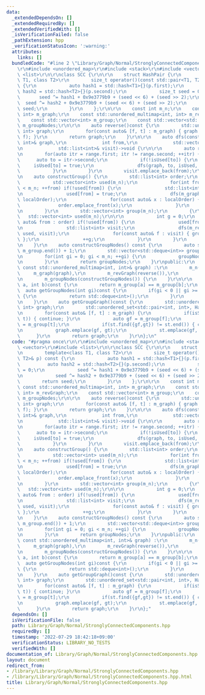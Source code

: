 ```yaml
---
data:
  _extendedDependsOn: []
  _extendedRequiredBy: []
  _extendedVerifiedWith: []
  _isVerificationFailed: false
  _pathExtension: hpp
  _verificationStatusIcon: ':warning:'
  attributes:
    links: []
  bundledCode: "#line 2 \"Library/Graph/Normal/StronglyConnectedComponents.hpp\"\n\
    \r\n#include <unordered_map>\r\n#include <stack>\r\n#include <vector>\r\n#include\
    \ <list>\r\n\r\nclass SCC {\r\n\r\n    struct HashPair {\r\n        template<class\
    \ T1, class T2>\r\n        size_t operator()(const std::pair<T1, T2>& p) const\
    \ {\r\n            auto hash1 = std::hash<T1>{}(p.first);\r\n            auto\
    \ hash2 = std::hash<T2>{}(p.second);\r\n            size_t seed = 0;\r\n     \
    \       seed ^= hash1 + 0x9e3779b9 + (seed << 6) + (seed >> 2);\r\n          \
    \  seed ^= hash2 + 0x9e3779b9 + (seed << 6) + (seed >> 2);\r\n            return\
    \ seed;\r\n        }\r\n    };\r\n\r\n    const int m_n;\r\n    const std::unordered_multimap<int,\
    \ int> m_graph;\r\n    const std::unordered_multimap<int, int> m_revGraph;\r\n\
    \    const std::vector<int> m_group;\r\n    const std::vector<std::deque<int>>\
    \ m_groupNodes;\r\n\r\n    auto reverse()const {\r\n        std::unordered_multimap<int,\
    \ int> graph;\r\n        for(const auto& [f, t] : m_graph) { graph.emplace(t,\
    \ f); }\r\n        return graph;\r\n    }\r\n\r\n    auto dfs(const std::unordered_multimap<int,\
    \ int>& graph,\r\n             int from,\r\n             std::vector<int>& isUsed,\r\
    \n             std::list<int>& visit)->void {\r\n\r\n        auto range = graph.equal_range(from);\r\
    \n        for(auto itr = range.first; itr != range.second; ++itr) {\r\n      \
    \      auto to = itr->second;\r\n            if(!isUsed[to]) {\r\n           \
    \     isUsed[to] = true;\r\n                dfs(graph, to, isUsed, visit);\r\n\
    \            }\r\n        }\r\n        visit.emplace_back(from);\r\n    }\r\n\r\
    \n    auto constructGroup() {\r\n        std::list<int> order;\r\n        {\r\n\
    \            std::vector<int> used(m_n);\r\n            for(int from = 0; from\
    \ < m_n; ++from) if(!used[from]) {\r\n                std::list<int> localOrder;\r\
    \n                used[from] = true;\r\n                dfs(m_graph, from, used,\
    \ localOrder);\r\n                for(const auto& x : localOrder) {\r\n      \
    \              order.emplace_front(x);\r\n                }\r\n            }\r\
    \n        }\r\n        std::vector<int> group(m_n);\r\n        {\r\n         \
    \   std::vector<int> used(m_n);\r\n\r\n            int g = 0;\r\n            for(const\
    \ auto& from : order) if(!used[from]) {\r\n                used[from] = true;\r\
    \n                std::list<int> visit;\r\n                dfs(m_revGraph, from,\
    \ used, visit);\r\n                for(const auto& f : visit) { group[f] = g;\
    \ };\r\n                ++g;\r\n            }\r\n        }\r\n        return group;\r\
    \n    }\r\n    auto constructGroupNodes() const {\r\n        auto size = *std::max_element(m_group.begin(),\
    \ m_group.end()) + 1;\r\n        std::vector<std::deque<int>> groupNodes(size);\r\
    \n        for(int gi = 0; gi < m_n; ++gi) {\r\n            groupNodes[m_group[gi]].emplace_back(gi);\r\
    \n        }\r\n        return groupNodes;\r\n    }\r\npublic:\r\n    SCC(int n,\
    \ const std::unordered_multimap<int, int>& graph) :\r\n        m_n(n),\r\n   \
    \     m_graph(graph),\r\n        m_revGraph(reverse()),\r\n        m_group(constructGroup()),\r\
    \n        m_groupNodes(constructGroupNodes()) {\r\n    }\r\n\r\n    auto isSameGroup(int\
    \ a, int b)const {\r\n        return m_group[a] == m_group[b];\r\n    }\r\n  \
    \  auto getGroupNodes(int gi)const {\r\n        if(gi < 0 || gi >= static_cast<int>(m_groupNodes.size()))\
    \ {\r\n            return std::deque<int>();\r\n        }\r\n        return m_groupNodes[gi];\r\
    \n    }\r\n    auto getGroupGraph()const {\r\n        std::unordered_multimap<int,\
    \ int> graph;\r\n        std::unordered_set<std::pair<int, int>, HashPair> st;\r\
    \n        for(const auto& [f, t] : m_graph) {\r\n            if(isSameGroup(f,\
    \ t)) { continue; }\r\n            auto gf = m_group[f];\r\n            auto gt\
    \ = m_group[t];\r\n            if(st.find({gf,gt}) != st.end()) { continue; }\r\
    \n            graph.emplace(gf, gt);\r\n            st.emplace(gf, gt);\r\n  \
    \      }\r\n        return graph;\r\n    }\r\n};\n"
  code: "#pragma once\r\n\r\n#include <unordered_map>\r\n#include <stack>\r\n#include\
    \ <vector>\r\n#include <list>\r\n\r\nclass SCC {\r\n\r\n    struct HashPair {\r\
    \n        template<class T1, class T2>\r\n        size_t operator()(const std::pair<T1,\
    \ T2>& p) const {\r\n            auto hash1 = std::hash<T1>{}(p.first);\r\n  \
    \          auto hash2 = std::hash<T2>{}(p.second);\r\n            size_t seed\
    \ = 0;\r\n            seed ^= hash1 + 0x9e3779b9 + (seed << 6) + (seed >> 2);\r\
    \n            seed ^= hash2 + 0x9e3779b9 + (seed << 6) + (seed >> 2);\r\n    \
    \        return seed;\r\n        }\r\n    };\r\n\r\n    const int m_n;\r\n   \
    \ const std::unordered_multimap<int, int> m_graph;\r\n    const std::unordered_multimap<int,\
    \ int> m_revGraph;\r\n    const std::vector<int> m_group;\r\n    const std::vector<std::deque<int>>\
    \ m_groupNodes;\r\n\r\n    auto reverse()const {\r\n        std::unordered_multimap<int,\
    \ int> graph;\r\n        for(const auto& [f, t] : m_graph) { graph.emplace(t,\
    \ f); }\r\n        return graph;\r\n    }\r\n\r\n    auto dfs(const std::unordered_multimap<int,\
    \ int>& graph,\r\n             int from,\r\n             std::vector<int>& isUsed,\r\
    \n             std::list<int>& visit)->void {\r\n\r\n        auto range = graph.equal_range(from);\r\
    \n        for(auto itr = range.first; itr != range.second; ++itr) {\r\n      \
    \      auto to = itr->second;\r\n            if(!isUsed[to]) {\r\n           \
    \     isUsed[to] = true;\r\n                dfs(graph, to, isUsed, visit);\r\n\
    \            }\r\n        }\r\n        visit.emplace_back(from);\r\n    }\r\n\r\
    \n    auto constructGroup() {\r\n        std::list<int> order;\r\n        {\r\n\
    \            std::vector<int> used(m_n);\r\n            for(int from = 0; from\
    \ < m_n; ++from) if(!used[from]) {\r\n                std::list<int> localOrder;\r\
    \n                used[from] = true;\r\n                dfs(m_graph, from, used,\
    \ localOrder);\r\n                for(const auto& x : localOrder) {\r\n      \
    \              order.emplace_front(x);\r\n                }\r\n            }\r\
    \n        }\r\n        std::vector<int> group(m_n);\r\n        {\r\n         \
    \   std::vector<int> used(m_n);\r\n\r\n            int g = 0;\r\n            for(const\
    \ auto& from : order) if(!used[from]) {\r\n                used[from] = true;\r\
    \n                std::list<int> visit;\r\n                dfs(m_revGraph, from,\
    \ used, visit);\r\n                for(const auto& f : visit) { group[f] = g;\
    \ };\r\n                ++g;\r\n            }\r\n        }\r\n        return group;\r\
    \n    }\r\n    auto constructGroupNodes() const {\r\n        auto size = *std::max_element(m_group.begin(),\
    \ m_group.end()) + 1;\r\n        std::vector<std::deque<int>> groupNodes(size);\r\
    \n        for(int gi = 0; gi < m_n; ++gi) {\r\n            groupNodes[m_group[gi]].emplace_back(gi);\r\
    \n        }\r\n        return groupNodes;\r\n    }\r\npublic:\r\n    SCC(int n,\
    \ const std::unordered_multimap<int, int>& graph) :\r\n        m_n(n),\r\n   \
    \     m_graph(graph),\r\n        m_revGraph(reverse()),\r\n        m_group(constructGroup()),\r\
    \n        m_groupNodes(constructGroupNodes()) {\r\n    }\r\n\r\n    auto isSameGroup(int\
    \ a, int b)const {\r\n        return m_group[a] == m_group[b];\r\n    }\r\n  \
    \  auto getGroupNodes(int gi)const {\r\n        if(gi < 0 || gi >= static_cast<int>(m_groupNodes.size()))\
    \ {\r\n            return std::deque<int>();\r\n        }\r\n        return m_groupNodes[gi];\r\
    \n    }\r\n    auto getGroupGraph()const {\r\n        std::unordered_multimap<int,\
    \ int> graph;\r\n        std::unordered_set<std::pair<int, int>, HashPair> st;\r\
    \n        for(const auto& [f, t] : m_graph) {\r\n            if(isSameGroup(f,\
    \ t)) { continue; }\r\n            auto gf = m_group[f];\r\n            auto gt\
    \ = m_group[t];\r\n            if(st.find({gf,gt}) != st.end()) { continue; }\r\
    \n            graph.emplace(gf, gt);\r\n            st.emplace(gf, gt);\r\n  \
    \      }\r\n        return graph;\r\n    }\r\n};"
  dependsOn: []
  isVerificationFile: false
  path: Library/Graph/Normal/StronglyConnectedComponents.hpp
  requiredBy: []
  timestamp: '2022-07-29 18:42:18+09:00'
  verificationStatus: LIBRARY_NO_TESTS
  verifiedWith: []
documentation_of: Library/Graph/Normal/StronglyConnectedComponents.hpp
layout: document
redirect_from:
- /library/Library/Graph/Normal/StronglyConnectedComponents.hpp
- /library/Library/Graph/Normal/StronglyConnectedComponents.hpp.html
title: Library/Graph/Normal/StronglyConnectedComponents.hpp
---
```

